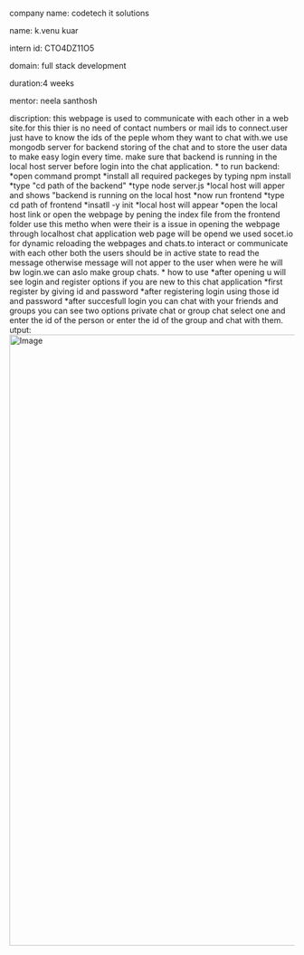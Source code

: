company name: codetech it solutions

name: k.venu kuar

intern id: CTO4DZ11O5

domain: full stack development

duration:4 weeks

mentor: neela santhosh

discription:   this webpage is used to communicate with each other in a web site.for this thier is no need of contact numbers or mail ids to connect.user just have to know the ids 
               of the peple whom they want to chat with.we use mongodb server for backend storing of the chat and to store the user data to make easy login every time.
               make sure that backend is running in the local host server before login into the chat application.
            * to run backend:
                            *open command prompt 
                            *install all required packeges by typing npm install
                            *type "cd path of the backend"
                            *type node server.js
                            *local host will apper and shows "backend is running on the local host
                            *now run frontend 
                            *type cd path of frontend
                            *insatll -y init
                            *local host will appear
                            *open the local host link or open the webpage by pening the index file from the frontend folder use this metho when were their is a issue in opening the 
                                webpage through localhost
                               chat application web page will be opend
              we used socet.io for dynamic reloading the  webpages and chats.to interact or communicate with each other both the users should be in active state to read the message 
              otherwise message will not apper to the user when were he will bw login.we can aslo make group chats.
            * how to use
                           *after opening u will see login and register options
                                 if you are new to this chat application 
                           *first register by giving id and password
                           *after registering login using those id and password
                           *after succesfull login you can chat with your friends and groups
                                  you can see two options private chat or group chat select one 
                                  and enter the id of the person or enter the id of the group
                                  and chat with them.
            utput:<img width="1920" height="1080" alt="Image" src="https://github.com/user-attachments/assets/2dded98d-acf7-4648-898f-45d53babd073" />                      
          
